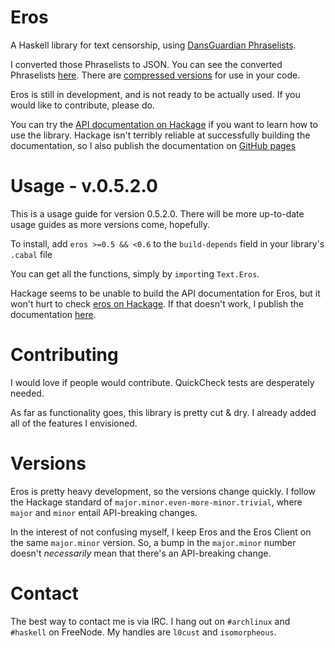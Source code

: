 # Eros

A Haskell library for text censorship, using
[DansGuardian Phraselists](http://contentfilter.futuragts.com/phraselists/).

I converted those Phraselists to JSON. You can see the converted Phraselists
[here](https://github.com/pharpend/eros/tree/master/res/phraselists-pretty). There
are
[compressed versions](https://github.com/pharpend/eros/tree/master/res/phraselists-ugly)
for use in your code.

Eros is still in development, and is not ready to be actually used. If you would
like to contribute, please do.

You can try the
[API documentation on Hackage](http://hackage.haskell.org/package/eros) if you
want to learn how to use the library. Hackage isn't terribly reliable at
successfully building the documentation, so I also publish the documentation on
[GitHub pages](https://pharpend.github.io/eros-haddock)

# Usage - v.0.5.2.0

This is a usage guide for version 0.5.2.0. There will be more up-to-date usage
guides as more versions come, hopefully.

To install, add `eros >=0.5 && <0.6` to the `build-depends` field in your
library's `.cabal` file

You can get all the functions, simply by `import`ing `Text.Eros`.

Hackage seems to be unable to build the API documentation for Eros, but it won't
hurt to check [eros on Hackage](http://hackage.haskell.org/package/eros).  If
that doesn't work, I publish the documentation
[here](https://pharpend.github.io/eros-haddock).

# Contributing

I would love if people would contribute. QuickCheck tests are desperately
needed.

As far as functionality goes, this library is pretty cut & dry. I already added
all of the features I envisioned.

# Versions

Eros is pretty heavy development, so the versions change quickly. I follow the
Hackage standard of `major.minor.even-more-minor.trivial`, where `major` and
`minor` entail API-breaking changes.

In the interest of not confusing myself, I keep Eros and the Eros Client on the
same `major.minor` version. So, a bump in the `major.minor` number doesn't
*necessarily* mean that there's an API-breaking change.

# Contact

The best way to contact me is via IRC. I hang out on `#archlinux` and `#haskell`
on FreeNode. My handles are `l0cust` and `isomorpheous`.
